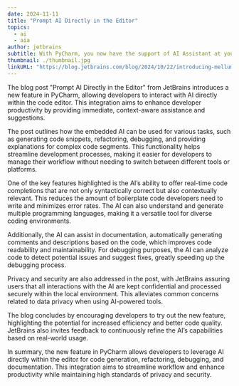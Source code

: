 ```yaml
---
date: 2024-11-11
title: "Prompt AI Directly in the Editor"
topics:
  - ai
  - aia
author: jetbrains
subtitle: With PyCharm, you now have the support of AI Assistant at your fingertips. You can interact with it right where you do most of your work – in the editor.
thumbnail: ./thumbnail.jpg
linkURL: "https://blog.jetbrains.com/blog/2024/10/22/introducing-mellum-jetbrains-new-llm-built-for-developers/"
---
```


The blog post "Prompt AI Directly in the Editor" from JetBrains introduces a new feature in PyCharm, allowing developers to interact with AI directly within the code editor. This integration aims to enhance developer productivity by providing immediate, context-aware assistance and suggestions.

The post outlines how the embedded AI can be used for various tasks, such as generating code snippets, refactoring, debugging, and providing explanations for complex code segments. This functionality helps streamline development processes, making it easier for developers to manage their workflow without needing to switch between different tools or platforms.

One of the key features highlighted is the AI’s ability to offer real-time code completions that are not only syntactically correct but also contextually relevant. This reduces the amount of boilerplate code developers need to write and minimizes error rates. The AI can also understand and generate multiple programming languages, making it a versatile tool for diverse coding environments.

Additionally, the AI can assist in documentation, automatically generating comments and descriptions based on the code, which improves code readability and maintainability. For debugging purposes, the AI can analyze code to detect potential issues and suggest fixes, greatly speeding up the debugging process.

Privacy and security are also addressed in the post, with JetBrains assuring users that all interactions with the AI are kept confidential and processed securely within the local environment. This alleviates common concerns related to data privacy when using AI-powered tools.

The blog concludes by encouraging developers to try out the new feature, highlighting the potential for increased efficiency and better code quality. JetBrains also invites feedback to continuously refine the AI’s capabilities based on real-world usage.

In summary, the new feature in PyCharm allows developers to leverage AI directly within the editor for code generation, refactoring, debugging, and documentation. This integration aims to streamline workflow and enhance productivity while maintaining high standards of privacy and security.
